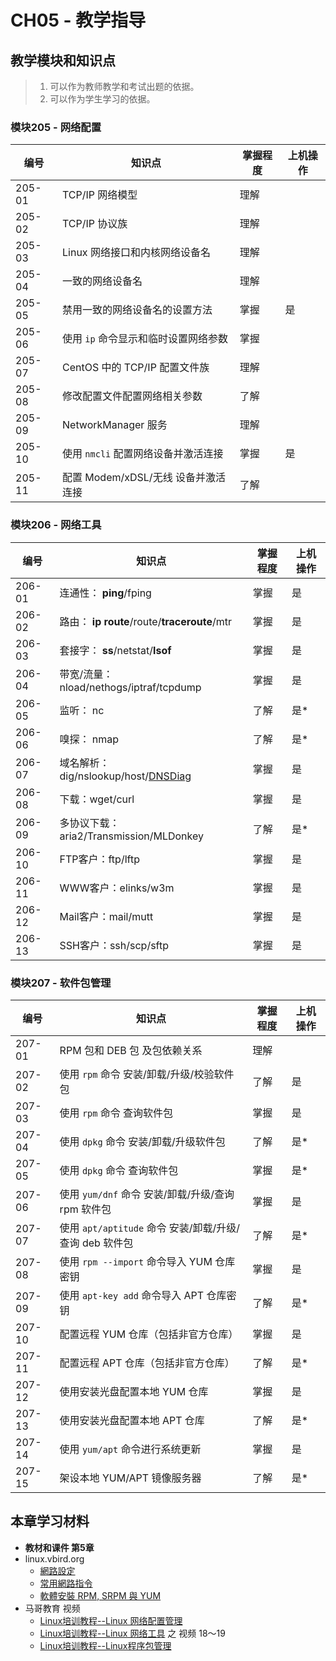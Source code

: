 # CH05 - 教学指导

## 教学模块和知识点

> 1. 可以作为教师教学和考试出题的依据。
> 2. 可以作为学生学习的依据。


### 模块205 - 网络配置

|  编号  |           知识点                     | 掌握程度 | 上机操作 |
| ------ | ------------------------------------ | -------- | -------- |
| 205-01 | TCP/IP 网络模型                      |   理解   |          |
| 205-02 | TCP/IP 协议族                        |   理解   |          |
| 205-03 | Linux 网络接口和内核网络设备名       |   理解   |          |
| 205-04 | 一致的网络设备名                     |   理解   |          |
| 205-05 | 禁用一致的网络设备名的设置方法       |   掌握   |   是     |
| 205-06 | 使用 `ip` 命令显示和临时设置网络参数 |   掌握   |          |
| 205-07 | CentOS 中的 TCP/IP 配置文件族        |   理解   |          |
| 205-08 | 修改配置文件配置网络相关参数         |   了解   |          |
| 205-09 | NetworkManager 服务                  |   理解   |          |
| 205-10 | 使用 `nmcli` 配置网络设备并激活连接  |   掌握   |   是     |
| 205-11 | 配置 Modem/xDSL/无线 设备并激活连接  |   了解   |          |


### 模块206 - 网络工具

|  编号  |           知识点                              | 掌握程度 | 上机操作 |
| ------ | --------------------------------------------- | -------- | -------- |
| 206-01 | 连通性： **ping**/fping                       |   掌握   |   是     |
| 206-02 | 路由： **ip route**/route/**traceroute**/mtr  |   掌握   |   是     |
| 206-03 | 套接字： **ss**/netstat/**lsof**              |   掌握   |   是     |
| 206-04 | 带宽/流量： nload/nethogs/iptraf/tcpdump      |   掌握   |   是     |
| 206-05 | 监听： nc                                     |   了解   |   是*    |
| 206-06 | 嗅探： nmap                                   |   了解   |   是*    |
| 206-07 | 域名解析： dig/nslookup/host/[DNSDiag](https://dnsdiag.org/)      |   掌握   |   是     |
| 206-08 | 下载：wget/curl                               |   掌握   |   是     |
| 206-09 | 多协议下载： aria2/Transmission/MLDonkey      |   了解   |   是*    |
| 206-10 | FTP客户：ftp/lftp                             |   掌握   |   是     |
| 206-11 | WWW客户：elinks/w3m                           |   掌握   |   是     |
| 206-12 | Mail客户：mail/mutt                           |   掌握   |   是     |
| 206-13 | SSH客户：ssh/scp/sftp                         |   掌握   |   是     |


### 模块207 - 软件包管理

|  编号  |           知识点                                        | 掌握程度 | 上机操作 |
| ------ | ------------------------------------------------------- | -------- | -------- |
| 207-01 | RPM 包和 DEB 包 及包依赖关系                            |   理解   |          |
| 207-02 | 使用 `rpm` 命令 安装/卸载/升级/校验软件包               |   了解   |   是     |
| 207-03 | 使用 `rpm` 命令 查询软件包                              |   掌握   |   是     |
| 207-04 | 使用 `dpkg` 命令 安装/卸载/升级软件包                   |   了解   |   是*    |
| 207-05 | 使用 `dpkg` 命令 查询软件包                             |   掌握   |   是*    |
| 207-06 | 使用 `yum/dnf` 命令 安装/卸载/升级/查询 rpm 软件包      |   掌握   |   是     |
| 207-07 | 使用 `apt/aptitude` 命令 安装/卸载/升级/查询 deb 软件包 |   了解   |   是*    |
| 207-08 | 使用 `rpm --import` 命令导入 YUM 仓库密钥               |   掌握   |   是     |
| 207-09 | 使用 `apt-key add` 命令导入 APT 仓库密钥                |   了解   |   是*    |
| 207-10 | 配置远程 YUM 仓库（包括非官方仓库）                     |   掌握   |   是     |
| 207-11 | 配置远程 APT 仓库（包括非官方仓库）                     |   了解   |   是*    |
| 207-12 | 使用安装光盘配置本地 YUM 仓库                           |   掌握   |   是     |
| 207-13 | 使用安装光盘配置本地 APT 仓库                           |   了解   |   是*    |
| 207-14 | 使用 `yum/apt` 命令进行系统更新                         |   掌握   |   是     |
| 207-15 | 架设本地 YUM/APT 镜像服务器                             |   了解   |   是*    |

## 本章学习材料

* **教材和课件 第5章**
* linux.vbird.org
  * [網路設定](http://linux.vbird.org/linux_basic/0610hardware.php#basic_network)
  * [常用網路指令](http://linux.vbird.org/linux_server/0140networkcommand.php)
  * [軟體安裝 RPM, SRPM 與 YUM](http://linux.vbird.org/linux_basic/0520rpm_and_srpm.php)
* 马哥教育 视频
  * [Linux培训教程--Linux 网络配置管理](http://edu.51cto.com/course/course_id-852.html)
  * [Linux培训教程--Linux 网络工具](http://edu.51cto.com/course/course_id-5541.html) 之 视频 18～19
  * [Linux培训教程--Linux程序包管理](http://edu.51cto.com/course/course_id-5540.html)
